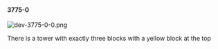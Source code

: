 #### 3775-0
![dev-3775-0-0.png](https://github.com/lil-lab/nlvr/raw/master/nlvr/dev/images/0/dev-3775-0-0.png "dev-3775-0-0.png")

There is a tower with exactly three blocks with a yellow block at the top